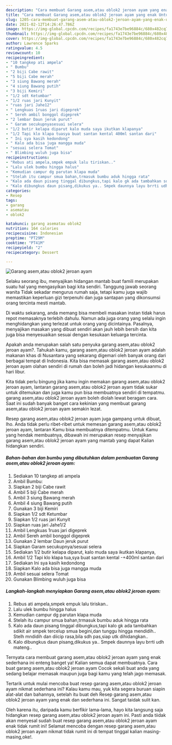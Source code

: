```yaml
---
description: "Cara membuat Garang asem,atau oblok2 jeroan ayam yang enak Untuk Jualan"
title: "Cara membuat Garang asem,atau oblok2 jeroan ayam yang enak Untuk Jualan"
slug: 1205-cara-membuat-garang-asem-atau-oblok2-jeroan-ayam-yang-enak-untuk-jualan
date: 2021-02-12T14:26:47.786Z
image: https://img-global.cpcdn.com/recipes/fa1743e7be96884c/680x482cq70/garang-asematau-oblok2-jeroan-ayam-foto-resep-utama.jpg
thumbnail: https://img-global.cpcdn.com/recipes/fa1743e7be96884c/680x482cq70/garang-asematau-oblok2-jeroan-ayam-foto-resep-utama.jpg
cover: https://img-global.cpcdn.com/recipes/fa1743e7be96884c/680x482cq70/garang-asematau-oblok2-jeroan-ayam-foto-resep-utama.jpg
author: Lawrence Sparks
ratingvalue: 4.5
reviewcount: 10
recipeingredient:
- "10 tangkep ati ampela"
- " Bumbu"
- "2 biji Cabe rawit"
- "5 biji Cabe merah"
- "3 siung Bawang merah"
- "4 siung Bawang putih"
- "3 biji Kemiri"
- "1/2 sdt Ketumbar"
- "1/2 ruas jari Kunyit"
- "ruas jari Jahe12"
- " Lengkuas 1ruas jari digeprek"
- " Sereh ambil bonggol digeprek"
- "2 lembar Daun jeruk purut"
- " Garam secukupnyasesuai selera"
- "1/2 butir kelapa diparut kalo muda saya ikutkan klapanya"
- "1/2 Tapi klo klapa tuasya buat santan kental 400ml santan dari"
- " Ini sya kasih kedondong"
- " Kalo ada bisa juga mangga muda"
- "sesuai selera Tomat"
- " Blimbing wuluh juga bisa"
recipeinstructions:
- "Rebus ati ampela,smpek empuk lalu tiriskan.."
- "Lalu ulek bumbu hingga halus"
- "Kemudian campur dg parutan klapa muda"
- "Stelah itu campur smua bahan,trmasuk bumbu aduk hingga rata"
- "Kalo ada daun pisang tinggal dibungkus,tapi kalo gk ada tambahkan sdikit air smpek tercelup smua begini,dan tunggu hingga mendidih.. Stelh mndidih dan diicip rasa,bila sdh pas,siap utk dihidangkan.."
- "Kalo dibungkus daun pisang,dikukus ya.. Smpek daunnya layu brrti udh mateng.."
categories:
- Resep
tags:
- garang
- asematau
- oblok2

katakunci: garang asematau oblok2 
nutrition: 164 calories
recipecuisine: Indonesian
preptime: "PT29M"
cooktime: "PT41M"
recipeyield: "2"
recipecategory: Dessert

---
```



![Garang asem,atau oblok2 jeroan ayam](https://img-global.cpcdn.com/recipes/fa1743e7be96884c/680x482cq70/garang-asematau-oblok2-jeroan-ayam-foto-resep-utama.jpg)

Selaku seorang ibu, menyajikan hidangan mantab buat famili merupakan suatu hal yang mengasyikan bagi kita sendiri. Tanggung jawab seorang  wanita Tidak sekadar mengurus rumah saja, tetapi kamu juga wajib memastikan keperluan gizi terpenuhi dan juga santapan yang dikonsumsi orang tercinta mesti mantab.

Di waktu  sekarang, anda memang bisa membeli masakan instan tidak harus repot memasaknya terlebih dahulu. Namun ada juga orang yang selalu ingin menghidangkan yang terlezat untuk orang yang dicintainya. Pasalnya, menyajikan masakan yang dibuat sendiri akan jauh lebih bersih dan kita juga bisa menyesuaikan sesuai dengan kesukaan keluarga tercinta. 



Apakah anda merupakan salah satu penyuka garang asem,atau oblok2 jeroan ayam?. Tahukah kamu, garang asem,atau oblok2 jeroan ayam adalah makanan khas di Nusantara yang sekarang digemari oleh banyak orang dari berbagai tempat di Indonesia. Kita bisa memasak garang asem,atau oblok2 jeroan ayam olahan sendiri di rumah dan boleh jadi hidangan kesukaanmu di hari libur.

Kita tidak perlu bingung jika kamu ingin memakan garang asem,atau oblok2 jeroan ayam, lantaran garang asem,atau oblok2 jeroan ayam tidak sukar untuk ditemukan dan juga kamu pun bisa membuatnya sendiri di tempatmu. garang asem,atau oblok2 jeroan ayam boleh diolah lewat beragam cara. Saat ini sudah banyak banget cara kekinian yang membuat garang asem,atau oblok2 jeroan ayam semakin lezat.

Resep garang asem,atau oblok2 jeroan ayam juga gampang untuk dibuat, lho. Anda tidak perlu ribet-ribet untuk memesan garang asem,atau oblok2 jeroan ayam, lantaran Kamu bisa membuatnya ditempatmu. Untuk Kamu yang hendak membuatnya, dibawah ini merupakan resep menyajikan garang asem,atau oblok2 jeroan ayam yang mantab yang dapat Kalian hidangkan sendiri.

<!--inarticleads1-->

##### Bahan-bahan dan bumbu yang dibutuhkan dalam pembuatan Garang asem,atau oblok2 jeroan ayam:

1. Sediakan 10 tangkep ati ampela
1. Ambil  Bumbu:
1. Siapkan 2 biji Cabe rawit
1. Ambil 5 biji Cabe merah
1. Ambil 3 siung Bawang merah
1. Ambil 4 siung Bawang putih
1. Gunakan 3 biji Kemiri
1. Siapkan 1/2 sdt Ketumbar
1. Siapkan 1/2 ruas jari Kunyit
1. Siapkan ruas jari Jahe1/2
1. Ambil  Lengkuas 1ruas jari digeprek
1. Ambil  Sereh ambil bonggol digeprek
1. Gunakan 2 lembar Daun jeruk purut
1. Siapkan  Garam secukupnya/sesuai selera
1. Sediakan 1/2 butir kelapa diparut, kalo muda saya ikutkan klapanya,
1. Ambil 1/2 Tapi klo klapa tua,sya buat santan kental -+400ml santan dari
1. Sediakan  Ini sya kasih kedondong
1. Siapkan  Kalo ada bisa juga mangga muda
1. Ambil sesuai selera Tomat
1. Gunakan  Blimbing wuluh juga bisa




<!--inarticleads2-->

##### Langkah-langkah menyiapkan Garang asem,atau oblok2 jeroan ayam:

1. Rebus ati ampela,smpek empuk lalu tiriskan..
1. Lalu ulek bumbu hingga halus
1. Kemudian campur dg parutan klapa muda
1. Stelah itu campur smua bahan,trmasuk bumbu aduk hingga rata
1. Kalo ada daun pisang tinggal dibungkus,tapi kalo gk ada tambahkan sdikit air smpek tercelup smua begini,dan tunggu hingga mendidih.. Stelh mndidih dan diicip rasa,bila sdh pas,siap utk dihidangkan..
1. Kalo dibungkus daun pisang,dikukus ya.. Smpek daunnya layu brrti udh mateng..




Ternyata cara membuat garang asem,atau oblok2 jeroan ayam yang enak sederhana ini enteng banget ya! Kalian semua dapat membuatnya. Cara buat garang asem,atau oblok2 jeroan ayam Cocok sekali buat anda yang sedang belajar memasak maupun juga bagi kamu yang telah jago memasak.

Tertarik untuk mulai mencoba buat resep garang asem,atau oblok2 jeroan ayam nikmat sederhana ini? Kalau kamu mau, yuk kita segera buruan siapin alat-alat dan bahannya, setelah itu buat deh Resep garang asem,atau oblok2 jeroan ayam yang enak dan sederhana ini. Sangat taidak sulit kan. 

Oleh karena itu, daripada kamu berfikir lama-lama, hayo kita langsung saja hidangkan resep garang asem,atau oblok2 jeroan ayam ini. Pasti anda tiidak akan menyesal sudah buat resep garang asem,atau oblok2 jeroan ayam enak tidak rumit ini! Selamat mencoba dengan resep garang asem,atau oblok2 jeroan ayam nikmat tidak rumit ini di tempat tinggal kalian masing-masing,oke!.

